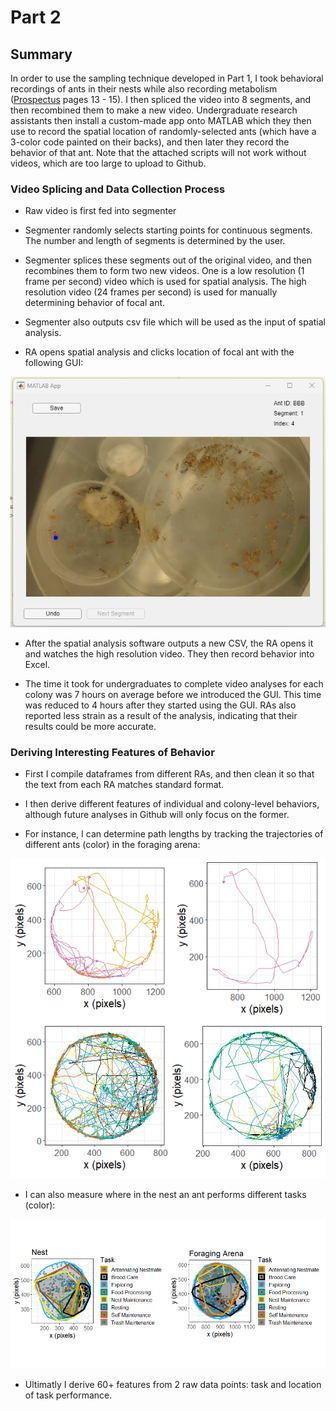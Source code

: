 # Part 2

## Summary

In order to use the sampling technique developed in Part 1, I took behavioral recordings of ants in their nests while also recording metabolism ([Prospectus](https://github.com/colinmichaellynch/End-to-End-Ant-Data-Project/blob/main/Supporting%20Documentation/Colin%20Prospectus.docx) pages 13 - 15). I then spliced the video into 8 segments, and then recombined them to make a new video. Undergraduate research assistants then install a custom-made app onto MATLAB which they then use to record the spatial location of randomly-selected ants (which have a 3-color code painted on their backs), and then later they record the behavior of that ant. Note that the attached scripts will not work without videos, which are too large to upload to Github. 

### Video Splicing and Data Collection Process 

* Raw video is first fed into segmenter

* Segmenter randomly selects starting points for continuous segments. The number and length of segments is determined by the user. 

* Segmenter splices these segments out of the original video, and then recombines them to form two new videos. One is a low resolution (1 frame per second) video which is used for spatial analysis. The high resolution video (24 frames per second) is used for manually determining behavior of focal ant. 

* Segmenter also outputs csv file which will be used as the input of spatial analysis. 

* RA opens spatial analysis and clicks location of focal ant with the following GUI: 

<p align="center">
  <img src=/Images/userInterface.png>
</p>

* After the spatial analysis software outputs a new CSV, the RA opens it and watches the high resolution video. They then record behavior into Excel. 

* The time it took for undergraduates to complete video analyses for each colony was 7 hours on average before we introduced the GUI. This time was reduced to 4 hours after they started using the GUI. RAs also reported less strain as a result of the analysis, indicating that their results could be more accurate. 

### Deriving Interesting Features of Behavior

* First I compile dataframes from different RAs, and then clean it so that the text from each RA matches standard format. 

* I then derive different features of individual and colony-level behaviors, although future analyses in Github will only focus on the former. 

* For instance, I can determine path lengths by tracking the trajectories of different ants (color) in the foraging arena:

<p align="center">
  <img src=/Images/antPaths.png>
</p>

* I can also measure where in the nest an ant performs different tasks (color): 

<p align="center">
  <img src=/Images/taskLocation.png>
</p>

* Ultimatly I derive 60+ features from 2 raw data points: task and location of task performance. 
